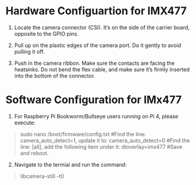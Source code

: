 # Hardware Configuartion for IMX477

1. Locate the camera connector (CSI). It’s on the side of the carrier board, opposite to the GPIO pins.

2. Pull up on the plastic edges of the camera port. Do it gently to avoid pulling it off.

3. Push in the camera ribbon. Make sure the contacts are facing the heatsinks. Do not bend the flex cable, and make sure it’s firmly inserted into the bottom of the connector.

# Software Configuration for IMx477

1. For Raspberry Pi Bookworm/Bullseye users running on Pi 4, please execute: 
> sudo nano /boot/firmware/config.txt 
>#Find the line: camera_auto_detect=1, update it to:
>camera_auto_detect=0
>#Find the line: [all], add the following item under it:
>dtoverlay=imx477
>#Save and reboot.

2. Navigate to the termial and run the command:
>libcamera-still -t0


